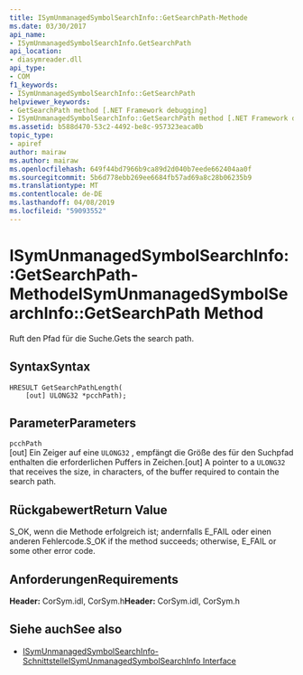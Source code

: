 ```yaml
---
title: ISymUnmanagedSymbolSearchInfo::GetSearchPath-Methode
ms.date: 03/30/2017
api_name:
- ISymUnmanagedSymbolSearchInfo.GetSearchPath
api_location:
- diasymreader.dll
api_type:
- COM
f1_keywords:
- ISymUnmanagedSymbolSearchInfo::GetSearchPath
helpviewer_keywords:
- GetSearchPath method [.NET Framework debugging]
- ISymUnmanagedSymbolSearchInfo::GetSearchPath method [.NET Framework debugging]
ms.assetid: b588d470-53c2-4492-be8c-957323eaca0b
topic_type:
- apiref
author: mairaw
ms.author: mairaw
ms.openlocfilehash: 649f44bd7966b9ca89d2d040b7eede662404aa0f
ms.sourcegitcommit: 5b6d778ebb269ee6684fb57ad69a8c28b06235b9
ms.translationtype: MT
ms.contentlocale: de-DE
ms.lasthandoff: 04/08/2019
ms.locfileid: "59093552"
---
```

# <a name="isymunmanagedsymbolsearchinfogetsearchpath-method"></a><span data-ttu-id="9fa1b-102">ISymUnmanagedSymbolSearchInfo::GetSearchPath-Methode</span><span class="sxs-lookup"><span data-stu-id="9fa1b-102">ISymUnmanagedSymbolSearchInfo::GetSearchPath Method</span></span>
<span data-ttu-id="9fa1b-103">Ruft den Pfad für die Suche.</span><span class="sxs-lookup"><span data-stu-id="9fa1b-103">Gets the search path.</span></span>  
  
## <a name="syntax"></a><span data-ttu-id="9fa1b-104">Syntax</span><span class="sxs-lookup"><span data-stu-id="9fa1b-104">Syntax</span></span>  
  
```  
HRESULT GetSearchPathLength(  
    [out] ULONG32 *pcchPath);  
```  
  
## <a name="parameters"></a><span data-ttu-id="9fa1b-105">Parameter</span><span class="sxs-lookup"><span data-stu-id="9fa1b-105">Parameters</span></span>  
 `pcchPath`  
 <span data-ttu-id="9fa1b-106">[out] Ein Zeiger auf eine `ULONG32` , empfängt die Größe des für den Suchpfad enthalten die erforderlichen Puffers in Zeichen.</span><span class="sxs-lookup"><span data-stu-id="9fa1b-106">[out] A pointer to a `ULONG32` that receives the size, in characters, of the buffer required to contain the search path.</span></span>  
  
## <a name="return-value"></a><span data-ttu-id="9fa1b-107">Rückgabewert</span><span class="sxs-lookup"><span data-stu-id="9fa1b-107">Return Value</span></span>  
 <span data-ttu-id="9fa1b-108">S_OK, wenn die Methode erfolgreich ist; andernfalls E_FAIL oder einen anderen Fehlercode.</span><span class="sxs-lookup"><span data-stu-id="9fa1b-108">S_OK if the method succeeds; otherwise, E_FAIL or some other error code.</span></span>  
  
## <a name="requirements"></a><span data-ttu-id="9fa1b-109">Anforderungen</span><span class="sxs-lookup"><span data-stu-id="9fa1b-109">Requirements</span></span>  
 <span data-ttu-id="9fa1b-110">**Header:** CorSym.idl, CorSym.h</span><span class="sxs-lookup"><span data-stu-id="9fa1b-110">**Header:** CorSym.idl, CorSym.h</span></span>  
  
## <a name="see-also"></a><span data-ttu-id="9fa1b-111">Siehe auch</span><span class="sxs-lookup"><span data-stu-id="9fa1b-111">See also</span></span>

- [<span data-ttu-id="9fa1b-112">ISymUnmanagedSymbolSearchInfo-Schnittstelle</span><span class="sxs-lookup"><span data-stu-id="9fa1b-112">ISymUnmanagedSymbolSearchInfo Interface</span></span>](../../../../docs/framework/unmanaged-api/diagnostics/isymunmanagedsymbolsearchinfo-interface.md)
